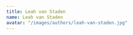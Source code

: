 ```yaml
---
title: Leah van Staden
name: Leah van Staden
avatar: "/images/authors/leah-van-staden.jpg"
---
```


